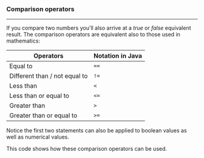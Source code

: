 ### Comparison operators

***

If you compare two numbers you'll also arrive at a *true* or *false* equivalent result.
The comparison operators are equivalent also to those used in mathematics:

| Operators                     | Notation in Java |
|-------------------------------|------------------|
| Equal to                      | `==`             |
| Different than / not equal to | `!=`             |
| Less than                     | `< `             |
| Less than or equal to         | `<= `            |
| Greater than                  | `> `             |
| Greater than or equal to      | `>=`             |

Notice the first two statements can also be applied to boolean values as well as numerical values.

This code shows how these comparison operators can be used.